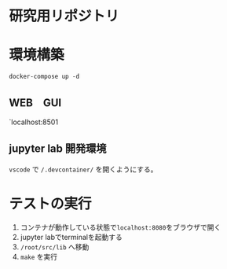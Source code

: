 # 研究用リポジトリ

# 環境構築

`docker-compose up -d`

## WEB　GUI

`localhost:8501

## jupyter lab 開発環境

`vscode` で `/.devcontainer/` を開くようにする。

# テストの実行

1. コンテナが動作している状態で`localhost:8080`をブラウザで開く
2. jupyter labでterminalを起動する
3. `/root/src/lib` へ移動
4. `make` を実行
